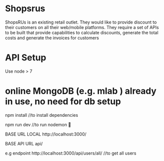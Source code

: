 # Shopsrus
ShopsRUs is an existing retail outlet. They would like to provide discount to their customers on all their web/mobile platforms.
They require a set of APIs to be built that provide capabilities to calculate discounts, generate the total costs and generate the
invoices for customers

#  API Setup

Use node > 7
# online MongoDB (e.g. mlab ) already in use, no need for db setup

npm install //to install dependencies

npm run dev //to run nodemon 🏃

BASE URL LOCAL http://localhost:3000/

BASE API URL api/

e.g endpoint 
http://localhost:3000/api/users/all/  //to get all users

